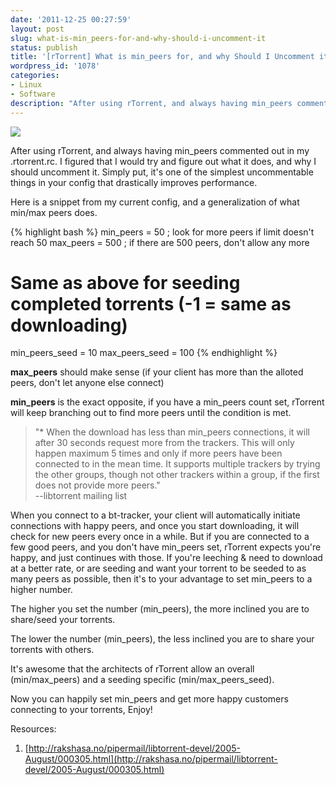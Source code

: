 ```yaml
---
date: '2011-12-25 00:27:59'
layout: post
slug: what-is-min_peers-for-and-why-should-i-uncomment-it
status: publish
title: '[rTorrent] What is min_peers for, and why Should I Uncomment it?'
wordpress_id: '1078'
categories:
- Linux
- Software
description: "After using rTorrent, and always having min_peers commented out in my .rtorrent.rc. I figured that I would try and figure out what it does, and why I should uncomment it. Simply put, it's one of the simplest uncommentable things in your config that drastically improves performance."
---
```


[![](http://fsk141.com/uploads/2011/12/2011-12-24-161910_1280x800_scrot-750x468.png)](http://fsk141.com/uploads/2011/12/2011-12-24-161910_1280x800_scrot.png)

After using rTorrent, and always having min_peers commented out in my .rtorrent.rc. I figured that I would try and figure out what it does, and why I should uncomment it. Simply put, it's one of the simplest uncommentable things in your config that drastically improves performance.

Here is a snippet from my current config, and a generalization of what min/max peers does.

{% highlight bash %}
min_peers = 50 ; look for more peers if limit doesn't reach 50
max_peers = 500 ; if there are 500 peers, don't allow any more

# Same as above for seeding completed torrents (-1 = same as downloading)
min_peers_seed = 10
max_peers_seed = 100
{% endhighlight %}


**max_peers** should make sense (if your client has more than the alloted peers, don't let anyone else connect)

**min_peers** is the exact opposite, if you have a min_peers count set, rTorrent will keep branching out to find more peers until the condition is met.



> "* When the download has less than min_peers connections, it will after 30 seconds request more from the trackers. This will only happen maximum 5 times and only if more peers have been connected to in the mean time. It supports multiple trackers by trying the other groups, though not other trackers within a group, if the first does not provide more peers."   
--libtorrent mailing list



When you connect to a bt-tracker, your client will automatically initiate connections with happy peers, and once you start downloading, it will check for new peers every once in a while. But if you are connected to a few good peers, and you don't have min_peers set, rTorrent expects you're happy, and just continues with those. If you're leeching &amp; need to download at a better rate, or are seeding and want your torrent to be seeded to as many peers as possible, then it's to your advantage to set min_peers to a higher number.

The higher you set the number (min_peers), the more inclined you are to share/seed your torrents.

The lower the number (min_peers), the less inclined you are to share your torrents with others.

It's awesome that the architects of rTorrent allow an overall (min/max_peers) and a seeding specific (min/max_peers_seed).

Now you can happily set min_peers and get more happy customers connecting to your torrents, Enjoy!



Resources:



	
  1. [http://rakshasa.no/pipermail/libtorrent-devel/2005-August/000305.html](http://rakshasa.no/pipermail/libtorrent-devel/2005-August/000305.html)


